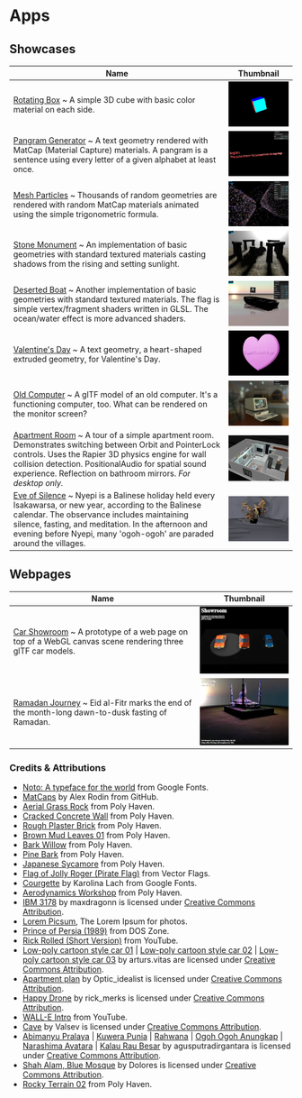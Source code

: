 # Apps

## Showcases

| Name                                                                                                                                                                                                                                                                                                                       | Thumbnail                                                       |
| -------------------------------------------------------------------------------------------------------------------------------------------------------------------------------------------------------------------------------------------------------------------------------------------------------------------------- | --------------------------------------------------------------- |
| [Rotating Box](./app.html?app=0) ~ A simple 3D cube with basic color material on each side.                                                                                                                                                                                                                                | ![Rotating Box](./public/screenshot/RotatingBox.webp)           |
| [Pangram Generator](./app.html?app=1&gui=1) ~ A text geometry rendered with MatCap (Material Capture) materials. A pangram is a sentence using every letter of a given alphabet at least once.                                                                                                                             | ![Pangram Generator](./public/screenshot/PangramGenerator.webp) |
| [Mesh Particles](./app.html?app=2&gui=1&stats=1) ~ Thousands of random geometries are rendered with random MatCap materials animated using the simple trigonometric formula.                                                                                                                                               | ![Mesh Particles](./public/screenshot/MeshParticles.webp)       |
| [Stone Monument](./app.html?app=3&stats=1) ~ An implementation of basic geometries with standard textured materials casting shadows from the rising and setting sunlight.                                                                                                                                                  | ![Stone Monument](./public/screenshot/StoneMonument.webp)       |
| [Deserted Boat](./app.html?app=4&gui=1&stats=1) ~ Another implementation of basic geometries with standard textured materials. The flag is simple vertex/fragment shaders written in GLSL. The ocean/water effect is more advanced shaders.                                                                                | ![Deserted Boat](./public/screenshot/DesertedBoat.webp)         |
| [Valentine's Day](./app.html?app=5) ~ A text geometry, a heart-shaped extruded geometry, for Valentine's Day.                                                                                                                                                                                                              | ![Valentine's Day](./public/screenshot/ValentinesDay.webp)      |
| [Old Computer](./app.html?app=6&gui=1&emulators=1) ~ A glTF model of an old computer. It's a functioning computer, too. What can be rendered on the monitor screen?                                                                                                                                                        | ![Old Computer](./public/screenshot/OldComputer.webp)           |
| [Apartment Room](./app.html?app=8&gsap=1&rapier3d=1) ~ A tour of a simple apartment room. Demonstrates switching between Orbit and PointerLock controls. Uses the Rapier 3D physics engine for wall collision detection. PositionalAudio for spatial sound experience. Reflection on bathroom mirrors. *For desktop only.* | ![Apartment Room](./public/screenshot/ApartmentRoom.webp)       |
| [Eve of Silence](./app.html?app=9) ~ Nyepi is a Balinese holiday held every Isakawarsa, or new year, according to the Balinese calendar. The observance includes maintaining silence, fasting, and meditation. In the afternoon and evening before Nyepi, many 'ogoh-ogoh' are paraded around the villages.                | ![Eve of Silence](./public/screenshot/EveOfSilence.webp)        |

## Webpages

| Name                                                                                                                                            | Thumbnail                                                   |
| ----------------------------------------------------------------------------------------------------------------------------------------------- | ----------------------------------------------------------- |
| [Car Showroom](./app-CarShowroom.html?app=7&gsap=1) ~ A prototype of a web page on top of a WebGL canvas scene rendering three glTF car models. | ![Car Showroom](./public/screenshot/CarShowroom.webp)       |
| [Ramadan Journey](./app-RamadanJourney.html?app=10&gsap=1) ~ Eid al-Fitr marks the end of the month-long dawn-to-dusk fasting of Ramadan.       | ![Ramadan Journey](./public/screenshot/RamadanJourney.webp) |

### Credits & Attributions

- [Noto: A typeface for the world](https://fonts.google.com/noto) from Google Fonts.
- [MatCaps](https://github.com/nidorx/matcaps) by Alex Rodin from GitHub.
- [Aerial Grass Rock](https://polyhaven.com/a/aerial_grass_rock) from Poly Haven.
- [Cracked Concrete Wall](https://polyhaven.com/a/cracked_concrete_wall) from Poly Haven.
- [Rough Plaster Brick](https://polyhaven.com/a/rough_plaster_brick) from Poly Haven.
- [Brown Mud Leaves 01](https://polyhaven.com/a/brown_mud_leaves_01) from Poly Haven.
- [Bark Willow](https://polyhaven.com/a/bark_willow) from Poly Haven.
- [Pine Bark](https://polyhaven.com/a/pine_bark) from Poly Haven.
- [Japanese Sycamore](https://polyhaven.com/a/japanese_sycamore) from Poly Haven.
- [Flag of Jolly Roger (Pirate Flag)](https://vectorflags.com/pirates/his-pir-flag-01) from Vector Flags.
- [Courgette](https://fonts.google.com/specimen/Courgette) by Karolina Lach from Google Fonts.
- [Aerodynamics Workshop](https://polyhaven.com/a/aerodynamics_workshop) from Poly Haven.
- [IBM 3178](https://skfb.ly/6XWzr) by maxdragonn is licensed under [Creative Commons Attribution](http://creativecommons.org/licenses/by/4.0/).
- [Lorem Picsum](https://picsum.photos/), The Lorem Ipsum for photos.
- [Prince of Persia (1989)](https://dos.zone/prince-of-persia-1990/) from DOS Zone.
- [Rick Rolled (Short Version)](https://www.youtube.com/watch?v=BBJa32lCaaY) from YouTube.
- [Low-poly cartoon style car 01](https://skfb.ly/oxu87) | [Low-poly cartoon style car 02](https://skfb.ly/ovLQT) | [Low-poly cartoon style car 03](https://skfb.ly/owUr9) by arturs.vitas are licensed under [Creative Commons Attribution](http://creativecommons.org/licenses/by/4.0/).
- [Apartment plan](https://skfb.ly/oPnHH) by Optic_idealist is licensed under [Creative Commons Attribution](http://creativecommons.org/licenses/by/4.0/).
- [Happy Drone](https://skfb.ly/ozI6J) by rick_merks is licensed under [Creative Commons Attribution](http://creativecommons.org/licenses/by/4.0/).
- [WALL-E Intro](https://www.youtube.com/watch?v=nLx_7wEmwms) from YouTube.
- [Cave](https://skfb.ly/onVnO) by Valsev is licensed under [Creative Commons Attribution](http://creativecommons.org/licenses/by/4.0/).
- [Abimanyu Pralaya](https://skfb.ly/oYoKA) | [Kuwera Punia](https://skfb.ly/oWOqF) | [Rahwana](https://skfb.ly/oYvVN) | [Ogoh Ogoh Anungkap](https://skfb.ly/oYowI) | [Narashima Avatara](https://skfb.ly/oYvXC) | [Kalau Rau Besar](https://skfb.ly/oWOqu) by agusputradirgantara is licensed under [Creative Commons Attribution](http://creativecommons.org/licenses/by/4.0/).
- [Shah Alam, Blue Mosque](https://skfb.ly/Yw6E) by Dolores is licensed under [Creative Commons Attribution](http://creativecommons.org/licenses/by/4.0/).
- [Rocky Terrain 02](https://polyhaven.com/a/rocky_terrain_02) from Poly Haven.
